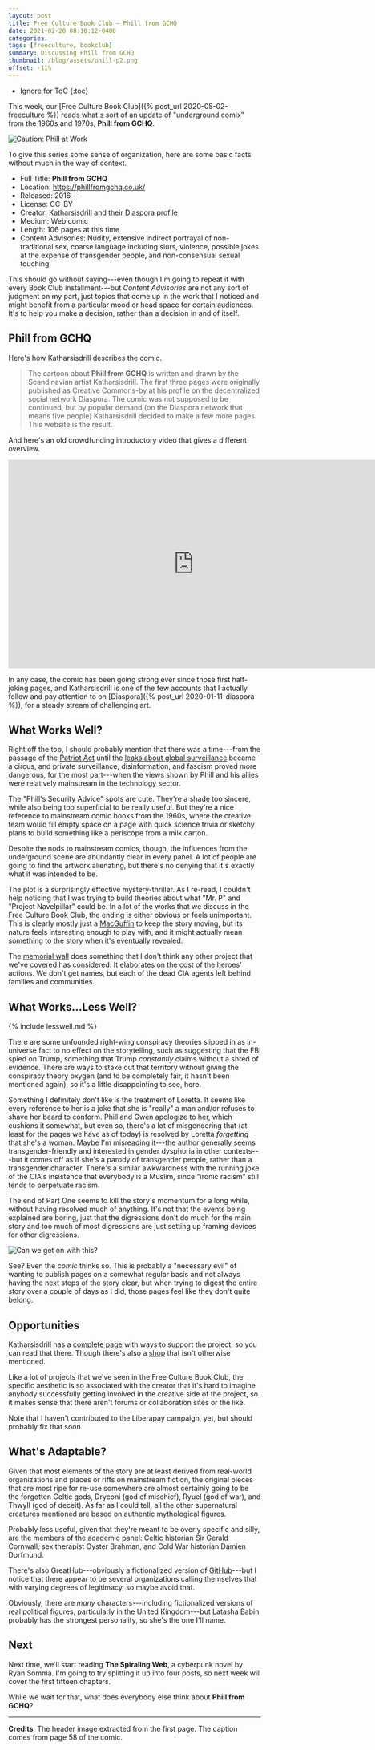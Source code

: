 ```yaml
---
layout: post
title: Free Culture Book Club — Phill from GCHQ
date: 2021-02-20 08:10:12-0400
categories:
tags: [freeculture, bookclub]
summary: Discussing Phill from GCHQ
thumbnail: /blog/assets/phill-p2.png
offset: -11%
---
```


* Ignore for ToC
{:toc}

This week, our [Free Culture Book Club]({% post_url 2020-05-02-freeculture %}) reads what's sort of an update of "underground comix" from the 1960s and 1970s, **Phill from GCHQ**.

![Caution: Phill at Work](/blog/assets/phill-p2.png "Caution: Phill at Work")

To give this series some sense of organization, here are some basic facts without much in the way of context.

 * Full Title:  **Phill from GCHQ**
 * Location:  <https://phillfromgchq.co.uk/>
 * Released:  2016 --
 * License:  CC-BY
 * Creator:  [Katharsisdrill](https://katharsisdrill.art/) and [their Diaspora profile](https://www.datataffel.dk/u/katharsisdrill)
 * Medium:  Web comic
 * Length:  106 pages at this time
 * Content Advisories:  Nudity, extensive indirect portrayal of non-traditional sex, coarse language including slurs, violence, possible jokes at the expense of transgender people, and non-consensual sexual touching

This should go without saying---even though I'm going to repeat it with every Book Club installment---but *Content Advisories* are not any sort of judgment on my part, just topics that come up in the work that I noticed and might benefit from a particular mood or head space for certain audiences.  It's to help you make a decision, rather than a decision in and of itself.

## Phill from GCHQ

Here's how Katharsisdrill describes the comic.

 > The cartoon about **Phill from GCHQ** is written and drawn by the Scandinavian artist Katharsisdrill. The first three pages were originally published as Creative Commons-by at his profile on the decentralized social network Diaspora. The comic was not supposed to be continued, but by popular demand (on the Diaspora network that means five people) Katharsisdrill decided to make a few more pages. This website is the result.

And here's an old crowdfunding introductory video that gives a different overview.

<iframe
  width="740"
  height="416"
  sandbox="allow-same-origin allow-scripts allow-popups"
  src="https://peertube.dk/videos/embed/5ad5aa82-f48c-4766-88be-a533e0c24aee"
  frameborder="0"
  allowfullscreen
>
</iframe>

In any case, the comic has been going strong ever since those first half-joking pages, and Katharsisdrill is one of the few accounts that I actually follow and pay attention to on [Diaspora]({% post_url 2020-01-11-diaspora %}), for a steady stream of challenging art.

## What Works Well?

Right off the top, I should probably mention that there was a time---from the passage of the [Patriot Act](https://en.wikipedia.org/wiki/Patriot_Act) until the [leaks about global surveillance](https://en.wikipedia.org/wiki/Global_surveillance_disclosures_(2013%E2%80%93present)) became a circus, and private surveillance, disinformation, and fascism proved more dangerous, for the most part---when the views shown by Phill and his allies were relatively mainstream in the technology sector.

The "Phill's Security Advice" spots are cute.  They're a shade too sincere, while also being too superficial to be really useful.  But they're a nice reference to mainstream comic books from the 1960s, where the creative team would fill empty space on a page with quick science trivia or sketchy plans to build something like a periscope from a milk carton.

Despite the nods to mainstream comics, though, the influences from the underground scene are abundantly clear in every panel.  A lot of people are going to find the artwork alienating, but there's no denying that it's exactly what it was intended to be.

The plot is a surprisingly effective mystery-thriller.  As I re-read, I couldn't help noticing that I was trying to build theories about what "Mr. P" and "Project Navelpillar" could be.  In a lot of the works that we discuss in the Free Culture Book Club, the ending is either obvious or feels unimportant.  This is clearly mostly just a [MacGuffin](https://en.wikipedia.org/wiki/MacGuffin) to keep the story moving, but its nature feels interesting enough to play with, and it might actually mean something to the story when it's eventually revealed.

The [memorial wall](https://phillfromgchq.co.uk/?phill=53&pa=view&la=en) does something that I don't think any other project that we've covered has considered:  It elaborates on the cost of the heroes' actions.  We don't get names, but each of the dead CIA agents left behind families and communities.

## What Works...Less Well?

{% include lesswell.md %}

There are some unfounded right-wing conspiracy theories slipped in as in-universe fact to no effect on the storytelling, such as suggesting that the FBI spied on Trump, something that Trump *constantly* claims without a shred of evidence.  There are ways to stake out that territory without giving the conspiracy theory oxygen (and to be completely fair, it hasn't been mentioned again), so it's a little disappointing to see, here.

Something I definitely don't like is the treatment of Loretta.  It seems like every reference to her is a joke that she is "really" a man and/or refuses to shave her beard to conform.  Phill and Gwen apologize to her, which cushions it somewhat, but even so, there's a lot of misgendering that (at least for the pages we have as of today) is resolved by Loretta *forgetting* that she's a woman.  Maybe I'm misreading it---the author generally seems transgender-friendly and interested in gender dysphoria in other contexts---but it comes off as if she's a parody of transgender people, rather than a transgender character.  There's a similar awkwardness with the running joke of the CIA's insistence that everybody is a Muslim, since "ironic racism" still tends to perpetuate racism.

The end of Part One seems to kill the story's momentum for a long while, without having resolved much of anything.  It's not that the events being explained are boring, just that the digressions don't do much for the main story and too much of most digressions are just setting up framing devices for other digressions.

![Can we get on with this?](/blog/assets/phillP58caption.png "Can we get on with this?")

See?  Even the *comic* thinks so.  This is probably a "necessary evil" of wanting to publish pages on a somewhat regular basis and not always having the next steps of the story clear, but when trying to digest the entire story over a couple of days as I did, those pages feel like they don't quite belong.

## Opportunities

Katharsisdrill has a [complete page](https://phillfromgchq.co.uk/?phill=1&pa=support&la=en) with ways to support the project, so you can read that there.  Though there's also a [shop](https://katharsisdrill.art/?post_type=product) that isn't otherwise mentioned.

Like a lot of projects that we've seen in the Free Culture Book Club, the specific aesthetic is so associated with the creator that it's hard to imagine anybody successfully getting involved in the creative side of the project, so it makes sense that there aren't forums or collaboration sites or the like.

Note that I haven't contributed to the Liberapay campaign, yet, but should probably fix that soon.

## What's Adaptable?

Given that most elements of the story are at least derived from real-world organizations and places or riffs on mainstream fiction, the original pieces that are most ripe for re-use somewhere are almost certainly going to be the forgotten Celtic gods, Dryconi (god of mischief), Ryuel (god of war), and Thwyll (god of deceit).  As far as I could tell, all the other supernatural creatures mentioned are based on authentic mythological figures.

Probably less useful, given that they're meant to be overly specific and silly, are the members of the academic panel:  Celtic historian Sir Gerald Cornwall, sex therapist Oyster Brahman, and Cold War historian Damien Dorfmund.

There's also GreatHub---obviously a fictionalized version of [GitHub](https://github.com/)---but I notice that there appear to be several organizations calling themselves that with varying degrees of legitimacy, so maybe avoid that.

Obviously, there are *many* characters---including fictionalized versions of real political figures, particularly in the United Kingdom---but Latasha Babin probably has the strongest personality, so she's the one I'll name.

## Next

Next time, we'll start reading **The Spiraling Web**, a cyberpunk novel by Ryan Somma.  I'm going to try splitting it up into four posts, so next week will cover the first fifteen chapters.

While we wait for that, what does everybody else think about **Phill from GCHQ**?

* * *

**Credits**:  The header image extracted from the first page.  The caption comes from page 58 of the comic.
